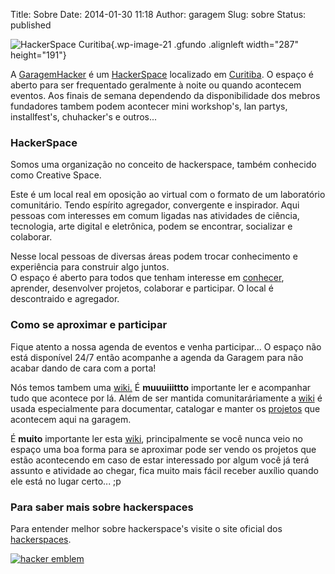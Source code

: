 Title: Sobre
Date: 2014-01-30 11:18
Author: garagem
Slug: sobre
Status: published

<div class="rooller">

![HackerSpace
Curitiba](http://garagemhacker.org/blog/wp-content/uploads/2014/01/contato01-300x224.jpg "Garagem Hacker - Curitiba HackerSpace"){.wp-image-21
.gfundo .alignleft width="287" height="191"}

</div>

A [GaragemHacker](http://pt.wikipedia.org/wiki/Garagem_Hacker) é um
[HackerSpace](http://hackerspaces.org/wiki/Garagemhacker) localizado em
[Curitiba](http://desciclopedia.org/wiki/Curitiba). O espaço é aberto
para ser frequentado geralmente à noite ou quando acontecem eventos. Aos
finais de semana dependendo da disponibilidade dos mebros fundadores
tambem podem acontecer mini workshop's, lan partys, installfest's,
chuhacker's e outros...

### HackerSpace

Somos uma organização no conceito de hackerspace, também conhecido como
Creative Space.

Este é um local real em oposição ao virtual com o formato de um
laboratório comunitário. Tendo espírito agregador, convergente e
inspirador. Aqui pessoas com interesses em comum ligadas nas atividades
de ciência, tecnologia, arte digital e eletrônica, podem se encontrar,
socializar e colaborar.

Nesse local pessoas de diversas áreas podem trocar conhecimento e
experiência para construir algo juntos.  
O espaço é aberto para todos que tenham interesse em
[conhecer](http://www.catb.org/~esr/faqs/hacker-howto.html "hacker horto"),
aprender, desenvolver projetos, colaborar e participar. O local é
descontraido e agregador.

### Como se aproximar e participar

Fique atento a nossa agenda de eventos e venha participar... O espaço
não está disponível 24/7 então acompanhe a agenda da Garagem para não
acabar dando de cara com a porta!

Nós temos tambem uma [wiki.](http://garagemhacker.org/wiki) É
**muuuiiittto** importante ler e acompanhar tudo que acontece por lá.
Além de ser mantida comunitaráriamente a
[wiki](http://garagemhacker.org/wiki) é usada especialmente para
documentar, catalogar e manter os
[projetos](http://garagemhacker.org/wiki/doku.php/projetos/projetos) que
acontecem aqui na garagem.

É **muito** importante ler esta [wiki](http://garagemhacker.org/wiki),
principalmente se você nunca veio no espaço uma boa forma para se
aproximar pode ser vendo os projetos que estão acontecendo em caso de
estar interessado por algum você já terá assunto e atividade ao chegar,
fica muito mais fácil receber auxílio quando ele está no lugar certo...
;p

### Para saber mais sobre hackerspaces

Para entender melhor sobre hackerspace's visite o site oficial dos
[hackerspaces](http://hackerspaces.org).

[![hacker
emblem](http://www.catb.org/hacker-emblem/glider.png)](http://www.catb.org/hacker-emblem/)
